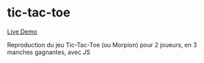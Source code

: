 # tic-tac-toe

[Live Demo](https://j-codepro.github.io/tic-tac-toe/)

Reproduction du jeu Tic-Tac-Toe (ou Morpion) pour 2 joueurs, en 3 manches gagnantes, avec JS
